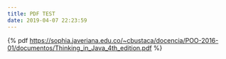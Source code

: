 ```yaml
---
title: PDF TEST
date: 2019-04-07 22:23:59
---
```



{% pdf https://sophia.javeriana.edu.co/~cbustaca/docencia/POO-2016-01/documentos/Thinking_in_Java_4th_edition.pdf  %}
